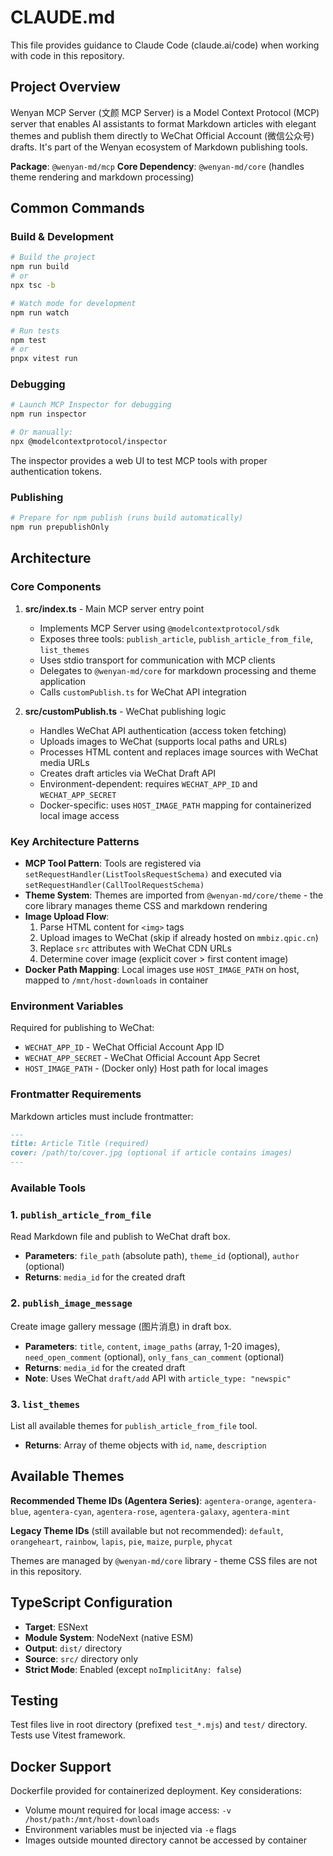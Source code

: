 # CLAUDE.md

This file provides guidance to Claude Code (claude.ai/code) when working with code in this repository.

## Project Overview

Wenyan MCP Server (文颜 MCP Server) is a Model Context Protocol (MCP) server that enables AI assistants to format Markdown articles with elegant themes and publish them directly to WeChat Official Account (微信公众号) drafts. It's part of the Wenyan ecosystem of Markdown publishing tools.

**Package**: `@wenyan-md/mcp`
**Core Dependency**: `@wenyan-md/core` (handles theme rendering and markdown processing)

## Common Commands

### Build & Development
```bash
# Build the project
npm run build
# or
npx tsc -b

# Watch mode for development
npm run watch

# Run tests
npm test
# or
pnpx vitest run
```

### Debugging
```bash
# Launch MCP Inspector for debugging
npm run inspector

# Or manually:
npx @modelcontextprotocol/inspector
```

The inspector provides a web UI to test MCP tools with proper authentication tokens.

### Publishing
```bash
# Prepare for npm publish (runs build automatically)
npm run prepublishOnly
```

## Architecture

### Core Components

1. **src/index.ts** - Main MCP server entry point
   - Implements MCP Server using `@modelcontextprotocol/sdk`
   - Exposes three tools: `publish_article`, `publish_article_from_file`, `list_themes`
   - Uses stdio transport for communication with MCP clients
   - Delegates to `@wenyan-md/core` for markdown processing and theme application
   - Calls `customPublish.ts` for WeChat API integration

2. **src/customPublish.ts** - WeChat publishing logic
   - Handles WeChat API authentication (access token fetching)
   - Uploads images to WeChat (supports local paths and URLs)
   - Processes HTML content and replaces image sources with WeChat media URLs
   - Creates draft articles via WeChat Draft API
   - Environment-dependent: requires `WECHAT_APP_ID` and `WECHAT_APP_SECRET`
   - Docker-specific: uses `HOST_IMAGE_PATH` mapping for containerized local image access

### Key Architecture Patterns

- **MCP Tool Pattern**: Tools are registered via `setRequestHandler(ListToolsRequestSchema)` and executed via `setRequestHandler(CallToolRequestSchema)`
- **Theme System**: Themes are imported from `@wenyan-md/core/theme` - the core library manages theme CSS and markdown rendering
- **Image Upload Flow**:
  1. Parse HTML content for `<img>` tags
  2. Upload images to WeChat (skip if already hosted on `mmbiz.qpic.cn`)
  3. Replace `src` attributes with WeChat CDN URLs
  4. Determine cover image (explicit cover > first content image)
- **Docker Path Mapping**: Local images use `HOST_IMAGE_PATH` on host, mapped to `/mnt/host-downloads` in container

### Environment Variables

Required for publishing to WeChat:
- `WECHAT_APP_ID` - WeChat Official Account App ID
- `WECHAT_APP_SECRET` - WeChat Official Account App Secret
- `HOST_IMAGE_PATH` - (Docker only) Host path for local images

### Frontmatter Requirements

Markdown articles must include frontmatter:
```md
---
title: Article Title (required)
cover: /path/to/cover.jpg (optional if article contains images)
---
```

### Available Tools

### 1. `publish_article_from_file`
Read Markdown file and publish to WeChat draft box.
- **Parameters**: `file_path` (absolute path), `theme_id` (optional), `author` (optional)
- **Returns**: `media_id` for the created draft

### 2. `publish_image_message`
Create image gallery message (图片消息) in draft box.
- **Parameters**: `title`, `content`, `image_paths` (array, 1-20 images), `need_open_comment` (optional), `only_fans_can_comment` (optional)
- **Returns**: `media_id` for the created draft
- **Note**: Uses WeChat `draft/add` API with `article_type: "newspic"`

### 3. `list_themes`
List all available themes for `publish_article_from_file` tool.
- **Returns**: Array of theme objects with `id`, `name`, `description`

## Available Themes

**Recommended Theme IDs (Agentera Series)**: `agentera-orange`, `agentera-blue`, `agentera-cyan`, `agentera-rose`, `agentera-galaxy`, `agentera-mint`

**Legacy Theme IDs** (still available but not recommended): `default`, `orangeheart`, `rainbow`, `lapis`, `pie`, `maize`, `purple`, `phycat`

Themes are managed by `@wenyan-md/core` library - theme CSS files are not in this repository.

## TypeScript Configuration

- **Target**: ESNext
- **Module System**: NodeNext (native ESM)
- **Output**: `dist/` directory
- **Source**: `src/` directory only
- **Strict Mode**: Enabled (except `noImplicitAny: false`)

## Testing

Test files live in root directory (prefixed `test_*.mjs`) and `test/` directory. Tests use Vitest framework.

## Docker Support

Dockerfile provided for containerized deployment. Key considerations:
- Volume mount required for local image access: `-v /host/path:/mnt/host-downloads`
- Environment variables must be injected via `-e` flags
- Images outside mounted directory cannot be accessed by container
